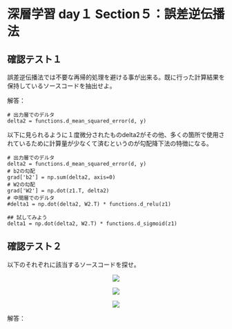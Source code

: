 # 深層学習 day１ Section５：誤差逆伝播法

## 確認テスト１

誤差逆伝播法では不要な再帰的処理を避ける事が出来る。既に行った計算結果を保持しているソースコードを抽出せよ。

解答：

```
# 出力層でのデルタ
delta2 = functions.d_mean_squared_error(d, y)
```

以下に見られるように１度微分されたものdelta2がその他、多くの箇所で使用されているために計算量が少なくて済むというのが勾配降下法の特徴になる。

```
# 出力層でのデルタ
delta2 = functions.d_mean_squared_error(d, y)
# b2の勾配
grad['b2'] = np.sum(delta2, axis=0)
# W2の勾配
grad['W2'] = np.dot(z1.T, delta2)
# 中間層でのデルタ
#delta1 = np.dot(delta2, W2.T) * functions.d_relu(z1)

## 試してみよう
delta1 = np.dot(delta2, W2.T) * functions.d_sigmoid(z1)
```  
  

## 確認テスト２

以下のそれぞれに該当するソースコードを探せ。

<p align="center">
    <img src="https://latex.codecogs.com/svg.latex?\begin{align*}\frac{\partial{E}}{\partial{\mathbf{y}}}\end{align*}"> 
</p>

<p align="center">
    <img src="https://latex.codecogs.com/svg.latex?\begin{align*}\frac{\partial{E}}{\partial{\mathbf{y}}}\frac{\partial{\mathbf{y}}}{\partial{\mathbf{u}}}\end{align*}"> 
</p>

<p align="center">
    <img src="https://latex.codecogs.com/svg.latex?\begin{align*}\frac{\partial{E}}{\partial{\mathbf{y}}}\frac{\partial{\mathbf{y}}}{\partial{\mathbf{u}}}\frac{\partial{\mathbf{u}}}{\partial{w_{ji}^{(2)}}}\end{align*} ">
</p>

解答：




